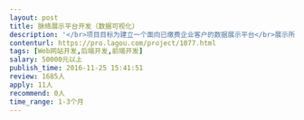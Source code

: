 ```yaml
---                
layout: post       
title: 脉络展示平台开发（数据可视化）           
description: '</br>项目目标为建立一个面向已缴费企业客户的数据展示平台</br>展示所需数据及数据关系由甲方提供，为MySQL</br>需使用Cytoscape.js，Javascript, PHP, Python,可能用到H5</br>展示内容为数据分析结果，包括二维象限图，人际关系图，蜘蛛图等，约5-7页面，已有图表样式</br></br>人员要求：</br>1、有数据类web页面的开发经验，不能只是静态文本或图片页面；</br>2、熟练使用Javascript，PHP，Python,，了解mysql，如有【Cytoscape.js开发经验优先】；</br>3、良好的沟通能力和契约精神。</br>4、良好的英语阅读能力（阅读Cytoscape.js开发文档）</br>5、优先考虑北京地区开发者</br>'     
contenturl: https://pro.lagou.com/project/1077.html      
tags: [Web网站开发,后端开发,前端开发]            
salary: 50000元以上          
publish_time: 2016-11-25 15:41:51         
review: 1685人                   
apply: 11人                   
recommend: 0人                   
time_range: 1-3个月              
---                 
```

